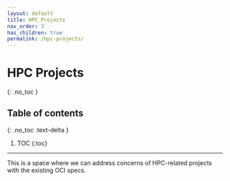 ```yaml
---
layout: default
title: HPC Projects
nav_order: 3
has_children: true
permalink: /hpc-projects/
---
```


# HPC Projects
{: .no_toc }

## Table of contents
{: .no_toc .text-delta }

1. TOC
{:toc}

---

This is a space where we can address concerns of HPC-related projects with
the existing OCI specs. 
